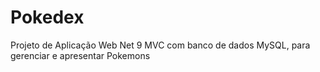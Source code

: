 # Pokedex
Projeto de Aplicação Web Net 9 MVC com banco de dados MySQL, para gerenciar e apresentar Pokemons
